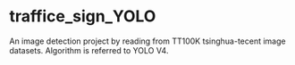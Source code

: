 # traffice_sign_YOLO
An image detection project by reading from TT100K tsinghua-tecent image datasets. Algorithm is referred to YOLO V4.
